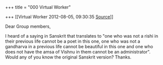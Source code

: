 +++
title = "000 Virtual Worker"

+++
[[Virtual Worker	2012-08-05, 09:30:35 [Source](https://groups.google.com/g/samskrita/c/bSexRJYyI0c)]]



Dear Group members,

  

I heard of a saying in Sanskrit that translates to "one who was not a rishi in their previous life cannot be a poet in this one, one who was not a gandharva in a previous life cannot be beautiful in this one and one who does not have the amsa of Vishnu in them cannot be an administrator". Would any of you know the original Sanskrit version?
Thanks.  


